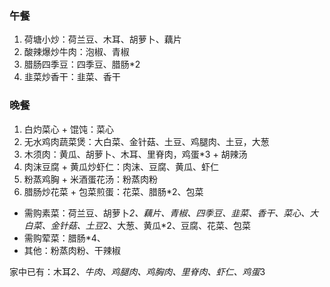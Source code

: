 ### 午餐
1. 荷塘小炒：荷兰豆、木耳、胡萝卜、藕片
2. 酸辣爆炒牛肉：泡椒、青椒
3. 腊肠四季豆：四季豆、腊肠*2
4. 韭菜炒香干：韭菜、香干

### 晚餐
1. 白灼菜心 + 馄饨：菜心
2. 无水鸡肉蔬菜煲：大白菜、金针菇、土豆、鸡腿肉、土豆，大葱
3. 木须肉：黄瓜、胡萝卜、木耳、里脊肉，鸡蛋*3 + 胡辣汤
4. 肉沫豆腐 + 黄瓜炒虾仁：肉沫、豆腐、黄瓜、虾仁
5. 粉蒸鸡胸 + 米酒蛋花汤：粉蒸肉粉
6. 腊肠炒花菜 + 包菜煎蛋：花菜、腊肠*2、包菜

* 需购素菜：荷兰豆、胡萝卜*2、藕片、青椒、四季豆、韭菜、香干、菜心、大白菜、金针菇、土豆*2、大葱、黄瓜*2、豆腐、花菜、包菜
* 需购荤菜：腊肠*4、
* 其他：粉蒸肉粉、干辣椒

家中已有：木耳*2、牛肉、鸡腿肉、鸡胸肉、里脊肉、虾仁、鸡蛋*3